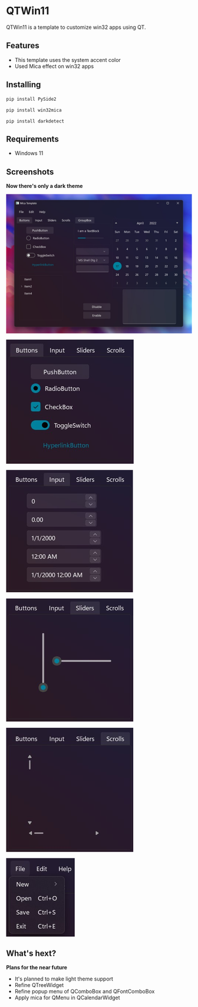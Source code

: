 # QTWin11
QTWin11 is a template to customize win32 apps using QT. 

## Features
- This template uses the system accent color
- Used Mica effect on win32 apps

## Installing
```pwsh
pip install PySide2
```
```pwsh
pip install win32mica
```
```pwsh
pip install darkdetect
```
## Requirements
- Windows 11

## Screenshots
**Now there's only a dark theme**

![Screenshot 1](screenshots/1.jpg)

![Screenshot 2](screenshots/2.jpg)

![Screenshot 3](screenshots/3.jpg)

![Screenshot 1](screenshots/4.jpg)

![Screenshot 2](screenshots/5.jpg)

![Screenshot 3](screenshots/6.jpg)

## What's hext?
**Plans for the near future**
- It's planned to make light theme support
- Refine QTreeWidget
- Refine popup menu of QComboBox and QFontComboBox
- Apply mica for QMenu in QCalendarWidget
